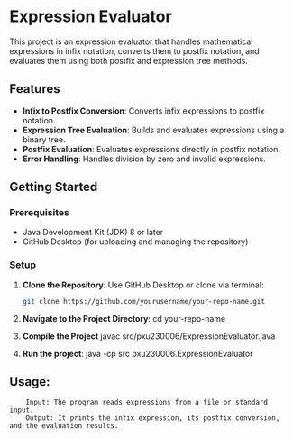 # Expression Evaluator

This project is an expression evaluator that handles mathematical expressions in infix notation, converts them to postfix notation, and evaluates them using both postfix and expression tree methods.

## Features

- **Infix to Postfix Conversion**: Converts infix expressions to postfix notation.
- **Expression Tree Evaluation**: Builds and evaluates expressions using a binary tree.
- **Postfix Evaluation**: Evaluates expressions directly in postfix notation.
- **Error Handling**: Handles division by zero and invalid expressions.

## Getting Started

### Prerequisites

- Java Development Kit (JDK) 8 or later
- GitHub Desktop (for uploading and managing the repository)

### Setup

1. **Clone the Repository**: Use GitHub Desktop or clone via terminal:
   ```bash
   git clone https://github.com/yourusername/your-repo-name.git

2. **Navigate to the Project Directory**: 
    cd your-repo-name

3. **Compile the Project**
    javac src/pxu230006/ExpressionEvaluator.java

4. **Run the project**:
    java -cp src pxu230006.ExpressionEvaluator

## Usage:
        Input: The program reads expressions from a file or standard input.
        Output: It prints the infix expression, its postfix conversion, and the evaluation results.